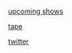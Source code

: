 [upcoming shows](shows)

[tape](https://www.youtube.com/watch?v=FsUnykuw06g)

[twitter](https://twitter.com/diyacomedy)
